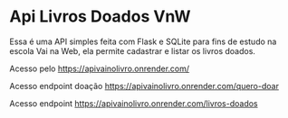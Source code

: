 # Api Livros Doados VnW

Essa é uma API simples feita com Flask e SQLite para fins de estudo na escola Vai na Web, ela permite cadastrar e listar os livros doados.

Acesso pelo https://apivainolivro.onrender.com/

Acesso endpoint doação https://apivainolivro.onrender.com/quero-doar

Acesso endpoint https://apivainolivro.onrender.com/livros-doados 